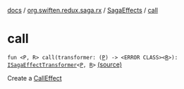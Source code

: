 [docs](../../index.md) / [org.swiften.redux.saga.rx](../index.md) / [SagaEffects](index.md) / [call](./call.md)

# call

`fun <P, R> call(transformer: (`[`P`](call.md#P)`) -> <ERROR CLASS><`[`R`](call.md#R)`>): `[`ISagaEffectTransformer`](../../org.swiften.redux.saga.common/-i-saga-effect-transformer.md)`<`[`P`](call.md#P)`, `[`R`](call.md#R)`>` [(source)](https://github.com/protoman92/KotlinRedux/tree/master/common/common-rx-saga/src/main/kotlin/org/swiften/redux/saga/rx/SagaEffects.kt#L21)

Create a [CallEffect](../-call-effect/index.md)

